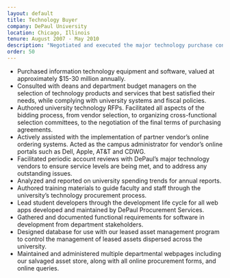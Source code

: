```yaml
---
layout: default
title: Technology Buyer
company: DePaul University
location: Chicago, Illinois
tenure: August 2007 - May 2010
description: "Negotiated and executed the major technology purchase contracts for the nation's largest Catholic university (average $25 million annual budget). When not closing the big deals, I developed the first iteration of the University Salvage program website."
order: 50
---
```

- Purchased information technology equipment and software, valued at approximately $15-30 million annually.
- Consulted with deans and department budget managers on the selection of technology products and services that best satisfied their needs, while complying with university systems and fiscal policies.
- Authored university technology RFPs. Facilitated all aspects of the bidding process, from vendor selection, to organizing cross-functional selection committees, to the negotiation of the final terms of purchasing agreements.
- Actively assisted with the implementation of partner vendor’s online ordering systems. Acted as the campus administrator for vendor’s online portals such as Dell, Apple, AT&T and CDWG.
- Facilitated periodic account reviews with DePaul’s major technology vendors to ensure service levels are being met, and to address any outstanding issues.
- Analyzed and reported on university spending trends for annual reports.
- Authored training materials to guide faculty and staff through the university’s technology procurement process.
- Lead student developers through the development life cycle for all web apps developed and maintained by DePaul Procurement Services.
- Gathered and documented functional requirements for software in development from department stakeholders.
- Designed database for use with our leased asset management program to control the management of leased assets dispersed across the university.
- Maintained and administered multiple departmental webpages including our salvaged asset store, along with all online procurement forms, and online queries.
